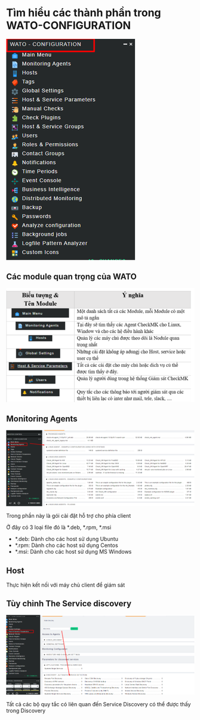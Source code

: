 
# Tìm hiểu các thành phần trong WATO-CONFIGURATION


![](./image/Screenshot_7.png) 



## Các module quan trọng của WATO


![](./image/Screenshot_9.png)



## Monitoring Agents
![](./image/Screenshot_8.png)



Trong phần này là gói cài đặt hỗ trợ cho phía client 

Ở đây có 3 loại file đó là *.deb,  *.rpm, *.msi

* *.deb: Dành cho các host sử dụng Ubuntu
* *.rpm: Dành cho các host sử dụng Centos
* *.msi: Dành cho các host sử dụng MS Windows


## Host

Thực hiện kết nối với máy chủ client để giám sát

## Tùy chỉnh The Service discovery


![](./image/Screenshot_10.png)


Tất cả các bộ quy tắc có liên quan đến Service Discovery có thể được thấy trong Discovery


